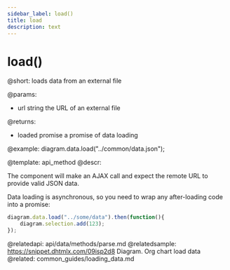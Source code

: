 ```yaml
---
sidebar_label: load()
title: load
description: text
---
```


# load()

@short: loads data from an external file

@params:

- url			string		the URL of an external file

@returns:

- loaded		promise		a promise of data loading

@example:
diagram.data.load("../common/data.json");


@template:	api_method
@descr:

The component will make an AJAX call and expect the remote URL to provide valid JSON data.

Data loading is asynchronous, so you need to wrap any after-loading code into a promise:

~~~js
diagram.data.load("../some/data").then(function(){
	diagram.selection.add(123);
});
~~~

@relatedapi:
	api/data/methods/parse.md
@relatedsample:	https://snippet.dhtmlx.com/09isp2d8	Diagram. Org chart load data 
@related:
	common_guides/loading_data.md